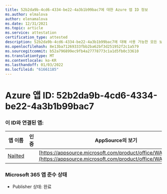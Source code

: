 ```yaml
---
title: 52b2da9b-4cd6-4334-be22-4a3b1b99bac7에 대한 Azure 앱 ID 정보
ms.author: elmalova
author: elenamalova
ms.date: 12/31/2021
ms.topic: article
ms.service: attestation
certification_type: attested
description: 52b2da9b-4cd6-4334-be22-4a3b1b99bac7에 대해 사용 가능한 모든 보안 및 규정 준수 정보입니다.
ms.openlocfilehash: 8e13ba71269333fbb2ba62bf3d251952f2c1a579
ms.sourcegitcommit: b52a796899ec9fb4a27778773c1a1d5fb0c33610
ms.translationtype: MT
ms.contentlocale: ko-KR
ms.lasthandoff: 01/03/2022
ms.locfileid: "61661185"
---
```

# <a name="azure-app-id-52b2da9b-4cd6-4334-be22-4a3b1b99bac7"></a>Azure 앱 ID: 52b2da9b-4cd6-4334-be22-4a3b1b99bac7


### <a name="apps-associated-with-this-id"></a>이 ID와 연결된 앱:
| **앱 이름** | **인증** | **AppSource의 보기** |
|--------------|---------------|-----------------------|
| [Nailted](https://docs.microsoft.com/microsoft-365-app-certification/forward/WA200003375) |  | [https://appsource.microsoft.com/product/office/WA200003375](https://appsource.microsoft.com/product/office/WA200003375) |

### <a name="microsoft-365-app-compliance-status"></a>Microsoft 365 앱 준수 상태
- Publisher 상태: 완료
